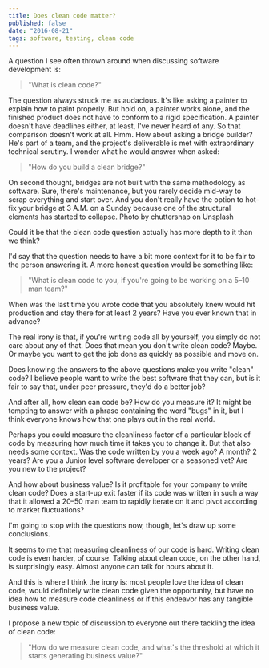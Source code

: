 ```yaml
---
title: Does clean code matter?
published: false
date: "2016-08-21"
tags: software, testing, clean code
---
```


A question I see often thrown around when discussing software development is:

> "What is clean code?"

The question always struck me as audacious. It's like asking a painter to explain how to paint properly. But hold on, a painter works alone, and the finished product does not have to conform to a rigid specification. A painter doesn't have deadlines either, at least, I've never heard of any. So that comparison doesn't work at all. Hmm. How about asking a bridge builder? He's part of a team, and the project's deliverable is met with extraordinary technical scrutiny. I wonder what he would answer when asked:

> "How do you build a clean bridge?"

On second thought, bridges are not built with the same methodology as software. Sure, there's maintenance, but you rarely decide mid-way to scrap everything and start over. And you don't really have the option to hot-fix your bridge at 3 A.M. on a Sunday because one of the structural elements has started to collapse.
Photo by chuttersnap on Unsplash

Could it be that the clean code question actually has more depth to it than we think?

I'd say that the question needs to have a bit more context for it to be fair to the person answering it. A more honest question would be something like:

> "What is clean code to you, if you're going to be working on a 5–10 man team?"

When was the last time you wrote code that you absolutely knew would hit production and stay there for at least 2 years? Have you ever known that in advance?

The real irony is that, if you're writing code all by yourself, you simply do not care about any of that. Does that mean you don't write clean code? Maybe. Or maybe you want to get the job done as quickly as possible and move on.

Does knowing the answers to the above questions make you write "clean" code? I believe people want to write the best software that they can, but is it fair to say that, under peer pressure, they'd do a better job?

And after all, how clean can code be? How do you measure it? It might be tempting to answer with a phrase containing the word "bugs" in it, but I think everyone knows how that one plays out in the real world.

Perhaps you could measure the cleanliness factor of a particular block of code by measuring how much time it takes you to change it. But that also needs some context. Was the code written by you a week ago? A month? 2 years? Are you a Junior level software developer or a seasoned vet? Are you new to the project?

And how about business value? Is it profitable for your company to write clean code? Does a start-up exit faster if its code was written in such a way that it allowed a 20–50 man team to rapidly iterate on it and pivot according to market fluctuations?

I'm going to stop with the questions now, though, let's draw up some conclusions.

It seems to me that measuring cleanliness of our code is hard. Writing clean code is even harder, of course. Talking about clean code, on the other hand, is surprisingly easy. Almost anyone can talk for hours about it.

And this is where I think the irony is: most people love the idea of clean code, would definitely write clean code given the opportunity, but have no idea how to measure code cleanliness or if this endeavor has any tangible business value.

I propose a new topic of discussion to everyone out there tackling the idea of clean code:

> "How do we measure clean code, and what's the threshold at which it starts generating business value?"
